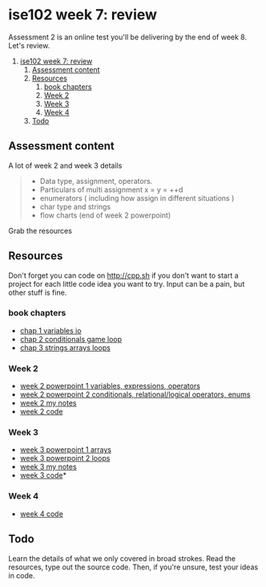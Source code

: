 # ise102 week 7:  review

Assessment 2 is an online test you'll be delivering by the end of week 8. Let's review.


<!-- @import "[TOC]" {cmd="toc" depthFrom=1 depthTo=6 orderedList=false} -->

<!-- code_chunk_output -->

1. [ise102 week 7: review](#ise102-week-7-review)
	1. [Assessment content](#assessment-content)
	2. [Resources](#resources)
		1. [book chapters](#book-chapters)
		2. [Week 2](#week-2)
		3. [Week 3](#week-3)
		4. [Week 4](#week-4)
	3. [Todo](#todo)

<!-- /code_chunk_output -->


## Assessment content

A lot of week 2 and week 3 details

> * Data type, assignment, operators.
> * Particulars of multi assignment x = y = ++d
> * enumerators ( including how assign in different situations )
> * char type and strings
> * flow charts (end of week 2 powerpoint)

Grab the resources

## Resources

Don't forget you can code on <http://cpp.sh> if you don't want to start a project for each little code idea you want to try. Input can be a pain, but other stuff is fine.

### book chapters
* [chap 1 variables io](book_1\cppgameprog_1_variables_io.pdf)
* [chap 2 conditionals game loop ](book_1\cppgameprog_2_conditionals_game_loop.pdf)
* [chap 3 strings arrays loops](book_1\cppgameprog_3_loops_strings_arrays.pdf)

### Week 2
* [week 2 powerpoint 1 variables, expressions, operators](https://laureate-au.blackboard.com/bbcswebdav/xid-8618158_1)
* [week 2 powerpoint 2 conditionals, relational/logical operators, enums](https://laureate-au.blackboard.com/bbcswebdav/xid-8618160_1)
* [week 2 my notes](week2_notes.html)
* [week 2 code](week2_code.html)

### Week 3
* [week 3 powerpoint 1 arrays](https://laureate-au.blackboard.com/bbcswebdav/xid-8625465_1)
* [week 3 powerpoint 2 loops](https://laureate-au.blackboard.com/bbcswebdav/xid-8625465_1)
* [week 3 my notes](week3_notes.html) 
* [week 3 code](week3_code.html)*

### Week 4
* [week 4 code](week4_code.html)

## Todo

Learn the details of what we only covered in broad strokes. Read the resources, type out the source code. Then, if you're unsure, test your ideas in code.